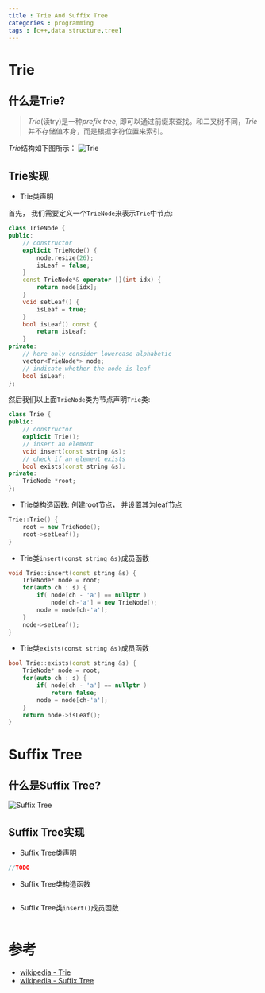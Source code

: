 ```yaml
---
title : Trie And Suffix Tree
categories : programming
tags : [c++,data structure,tree]
---
```


# Trie

## 什么是Trie?

> *Trie*(读try)是一种*prefix tree*, 即可以通过前缀来查找。和二叉树不同，*Trie*并不存储值本身，而是根据字符位置来索引。

*Trie*结构如下图所示：
![Trie](https://upload.wikimedia.org/wikipedia/commons/thumb/b/be/Trie_example.svg/256px-Trie_example.svg.png)

## Trie实现

* Trie类声明

首先， 我们需要定义一个`TrieNode`来表示`Trie`中节点:

```cpp
class TrieNode {
public:
	// constructor
	explicit TrieNode() {
		node.resize(26);
		isLeaf = false;
	}
	const TrieNode*& operator [](int idx) {
		return node[idx];
	}
	void setLeaf() {
		isLeaf = true;
	}
	bool isLeaf() const {
		return isLeaf;
	}
private:
	// here only consider lowercase alphabetic
	vector<TrieNode*> node;
	// indicate whether the node is leaf
	bool isLeaf;
};
```

然后我们以上面`TrieNode`类为节点声明`Trie`类:

```cpp
class Trie {
public:
	// constructor
	explicit Trie();
	// insert an element
	void insert(const string &s);
	// check if an element exists
	bool exists(const string &s);
private:
	TrieNode *root;
};
```

* Trie类构造函数: 创建root节点， 并设置其为leaf节点

```cpp
Trie::Trie() {
	root = new TrieNode();
	root->setLeaf();
}
```

* Trie类`insert(const string &s)`成员函数

```cpp
void Trie::insert(const string &s) {
	TrieNode* node = root;
	for(auto ch : s) {
		if( node[ch - 'a'] == nullptr )
			node[ch-'a'] = new TrieNode();
		node = node[ch-'a'];
	}
	node->setLeaf();
}
```

* Trie类`exists(const string &s)`成员函数

```cpp
bool Trie::exists(const string &s) {
	TrieNode* node = root;
	for(auto ch : s) {
		if( node[ch - 'a'] == nullptr )
			return false;
		node = node[ch-'a'];
	}
	return node->isLeaf();
}
```

# Suffix Tree

## 什么是Suffix Tree?

![Suffix Tree](https://upload.wikimedia.org/wikipedia/commons/thumb/d/d2/Suffix_tree_BANANA.svg/226px-Suffix_tree_BANANA.svg.png)

## Suffix Tree实现

* Suffix Tree类声明

```cpp
//TODO
```

* Suffix Tree类构造函数

```cpp
```

* Suffix Tree类`insert()`成员函数

```cpp
```

# 参考

* [wikipedia - Trie](https://en.wikipedia.org/wiki/Trie)
* [wikipedia - Suffix Tree](https://en.wikipedia.org/wiki/Suffix_tree)


